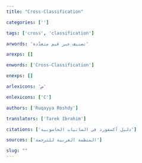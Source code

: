 ```yaml
---
title: "Cross-Classification"

categories: ['']

tags: ['cross', 'classification']

arwords: 'تصنيف عبر قيم متعدّدة'

arexps: []

enwords: ['Cross-Classification']

enexps: []

arlexicons: 'ص'

enlexicons: ['C']

authors: ['Ruqayya Roshdy']

translators: ['Tarek Ibrahim']

citations: ['دليل أكسفورد في السانيات الحاسوبية']

sources: ['المنظمة العربية للترجمة']

slug: ""
---
```

